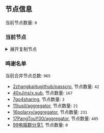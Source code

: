 
## 节点信息
当前节点数量: `0`
### 当前节点
<details>
  <summary>展开复制节点</summary>

    

</details>

### 鸣谢名单
当前合并节点总数: `965`
- [2zhangkaiitugithub/passcro](https://github.com/zhangkaiitugithub/passcro), 节点数量: `42`
- [40xJins/x.sub](https://github.com/0xJins/x.sub), 节点数量: `167`
- [7go4sharing](https://github.com/go4sharing), 节点数量: `3`
- [11liusil/aggregator](https://github.com/liusil/aggregator), 节点数量: `21`
- [16polarxy/aggregator](https://github.com/polarxy/aggregator), 节点数量: `231`
- [17PangTouY00/aggregator](https://github.com/PangTouY00/aggregator), 节点数量: `485`
- [99电报群分享1](https://github.com/cdddbc/getAirport), 节点数量: `0`


